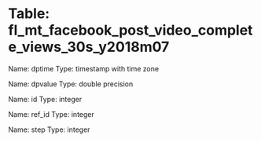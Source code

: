 Table: fl_mt_facebook_post_video_complete_views_30s_y2018m07
============================================================

Name: dptime
Type: timestamp with time zone

Name: dpvalue
Type: double precision

Name: id
Type: integer

Name: ref_id
Type: integer

Name: step
Type: integer

